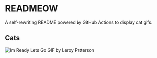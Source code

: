 # READMEOW

A self-rewriting README powered by GitHub Actions to display cat gifs.

## Cats

![Im Ready Lets Go GIF by Leroy Patterson](https://media2.giphy.com/media/CjmvTCZf2U3p09Cn0h/200.gif?cid=9acd02da4ksp5q80upk2nwygomtufb28e823r7185x9djies&ep=v1_gifs_search&rid=200.gif&ct=g)
